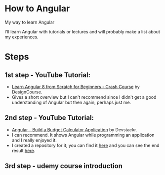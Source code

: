 # How to Angular
My way to learn Angular

I'll learn Angular with tutorials or lectures and will probably make a list about my experiences.

# Steps

## 1st step - YouTube Tutorial:
- [Learn Angular 8 from Scratch for Beginners - Crash Course](https://youtu.be/_TLhUCjY9iA) by DesignCourse.
- Gives a short overview but I can't recommend since I didn't get a good understanding of Angular but then again, perhaps just me.

## 2nd step - YouTube Tutorial:
- [Angular - Build a Budget Calculator Application](https://youtu.be/sU4z4Ti-8OQ) by Devstackr.
- I can recommend. It shows Angular while programming an application and I really enjoyed it.
- I created a repository for it, you can find it [here](https://github.com/GKohs/Angular-BudgetApp) and you can see the end result [here](https://gkohs.github.io/Angular-BudgetApp/).

## 3rd step - udemy course introduction
